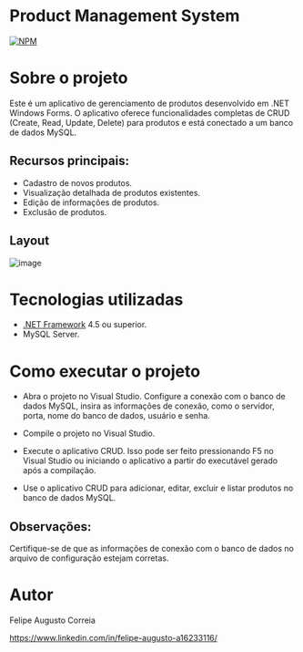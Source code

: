 # Product Management System
[![NPM](https://img.shields.io/npm/l/react)](https://github.com/devsuperior/sds1-wmazoni/blob/master/LICENSE) 

# Sobre o projeto

Este é um aplicativo de gerenciamento de produtos desenvolvido em .NET Windows Forms. O aplicativo oferece funcionalidades completas de CRUD (Create, Read, Update, Delete) para produtos e está conectado a um banco de dados MySQL.

## Recursos principais:
- Cadastro de novos produtos.
- Visualização detalhada de produtos existentes.
- Edição de informações de produtos.
- Exclusão de produtos.

## Layout
![image](https://github.com/Augusto-Felipe/ProductManagementSystem/assets/107811979/16088a56-f0b5-4244-a884-04186c042c94)

# Tecnologias utilizadas
- [.NET Framework](https://dotnet.microsoft.com/download/dotnet-framework) 4.5 ou superior.
- MySQL Server.

# Como executar o projeto
- Abra o projeto no Visual Studio.
Configure a conexão com o banco de dados MySQL, insira as informações de conexão, como o servidor, porta, nome do banco de dados, usuário e senha.

- Compile o projeto no Visual Studio.

- Execute o aplicativo CRUD. Isso pode ser feito pressionando F5 no Visual Studio ou iniciando o aplicativo a partir do executável gerado após a compilação.

- Use o aplicativo CRUD para adicionar, editar, excluir e listar produtos no banco de dados MySQL.

## Observações:

Certifique-se de que as informações de conexão com o banco de dados no arquivo de configuração estejam corretas.

# Autor

Felipe Augusto Correia

https://www.linkedin.com/in/felipe-augusto-a16233116/



